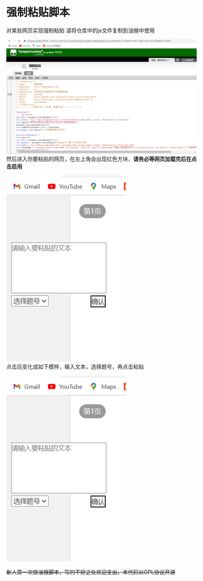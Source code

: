 # 强制粘贴脚本
对某些网页实现强制粘贴
请将仓库中的js文件复制到油猴中使用  

![tampermonkey](/docs/tampermonkey.png)  
然后进入你要粘贴的网页，在左上角会出现红色方块，**请务必等网页加载完后在点击启用**  

![loading](/docs/image.png)  
点击后变化成如下模样，输入文本，选择题号，再点击粘贴  

![loaded](/docs/image.png)  

~~新人第一次做油猴脚本，写的不好之处欢迎支出，本代码以GPL协议开源~~  
